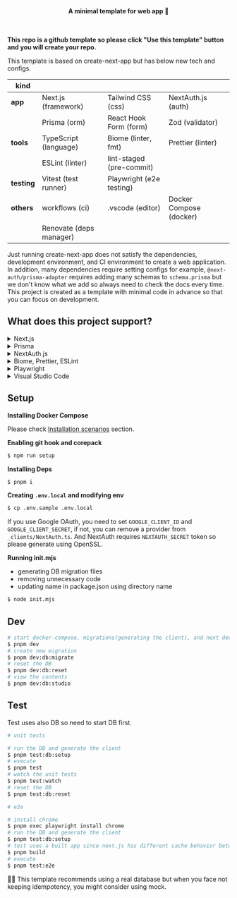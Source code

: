 <div align="center">
  <strong>️️A minimal template for web app 🎃</strong>
</div>

<br />
<br />

**This repo is a github template so please click "Use this template" button and you will create your repo.**

This template is based on create-next-app but has below new tech and configs.

| kind        |                         |                          |                         |
| ----------- | ----------------------- | ------------------------ | ----------------------- |
| **app**     | Next.js (framework)     | Tailwind CSS (css)       | NextAuth.js (auth)      |
|             | Prisma (orm)            | React Hook Form (form)   | Zod (validator)         |
| **tools**   | TypeScript (language)   | Biome (linter, fmt)      | Prettier (linter)       |
|             | ESLint (linter)         | lint-staged (pre-commit) |                         |
| **testing** | Vitest (test runner)    | Playwright (e2e testing) |                         |
| **others**  | workflows (ci)          | .vscode (editor)         | Docker Compose (docker) |
|             | Renovate (deps manager) |                          |                         |

Just running create-next-app does not satisfy the dependencies, development environment, and CI environment to create a web application. In addition, many dependencies require setting configs for example, `@next-auth/prisma-adapter` requires adding many schemas to `schema.prisma` but we don't know what we add so always need to check the docs every time. This project is created as a template with minimal code in advance so that you can focus on development.

## What does this project support?

<details>
  <summary>Next.js</summary>

- introducing parallel route and intercepting route
- introducing server actions using Zod
- setting common files like robots, opengraph-image, etc

</details>

<details>
  <summary>Prisma</summary>

- introducing dev/test env using Docker Compose and PostgreSQL
- fixing [well-known Next.js issue](https://www.prisma.io/docs/orm/more/help-and-troubleshooting/help-articles/nextjs-prisma-client-dev-practices)
- generating ERD automatically

</details>

<details>
  <summary>NextAuth.js</summary>

- introducing Google Oauth provider
- defining [Prisma schema](https://authjs.dev/reference/adapter/prisma#create-the-prisma-schema-from-scratch) and connecting database
- setting Next.js api route using app router

</details>

<details>
  <summary>Biome, Prettier, ESLint</summary>
  
  - introducing how to control these when pre-commit
</details>

<details>
  <summary>Playwright</summary>

- introducing [Page object models](https://playwright.dev/docs/pom) for e2e to make it resistant to change code
- introducing how to avoid OAuth Providers with NextAuth.js

</details>

<details>
  <summary>Visual Studio Code</summary>

- assigning Prisma, Biome, Prettier to each language
- introducing cSpell to notice a typo

</details>

## Setup

**Installing Docker Compose**

Please check [Installation scenarios](https://docs.docker.com/compose/install/) section.

**Enabling git hook and corepack**

```sh
$ npm run setup
```

**Installing Deps**

```sh
$ pnpm i
```

**Creating `.env.local` and modifying env**

```sh
$ cp .env.sample .env.local
```

If you use Google OAuth, you need to set `GOOGLE_CLIENT_ID` and `GOOGLE_CLIENT_SECRET`, if not, you can remove a provider from `_clients/NextAuth.ts`. And NextAuth requires `NEXTAUTH_SECRET` token so please generate using OpenSSL.

**Running init.mjs**

- generating DB migration files
- removing unnecessary code
- updating name in package.json using directory name

```sh
$ node init.mjs
```

## Dev

```sh
# start docker-compose, migrations(generating the client), and next dev
$ pnpm dev
# create new migration
$ pnpm dev:db:migrate
# reset the DB
$ pnpm dev:db:reset
# view the contents
$ pnpm dev:db:studio
```

## Test

Test uses also DB so need to start DB first.

```sh
# unit tests

# run the DB and generate the client
$ pnpm test:db:setup
# execute
$ pnpm test
# watch the unit tests
$ pnpm test:watch
# reset the DB
$ pnpm test:db:reset

# e2e

# install chrome
$ pnpm exec playwright install chrome
# run the DB and generate the client
$ pnpm test:db:setup
# test uses a built app since next.js has different cache behavior between development and production
$ pnpm build
# execute
$ pnpm test:e2e
```

💁‍♀️ This template recommends using a real database but when you face not keeping idempotency, you might consider using mock.
